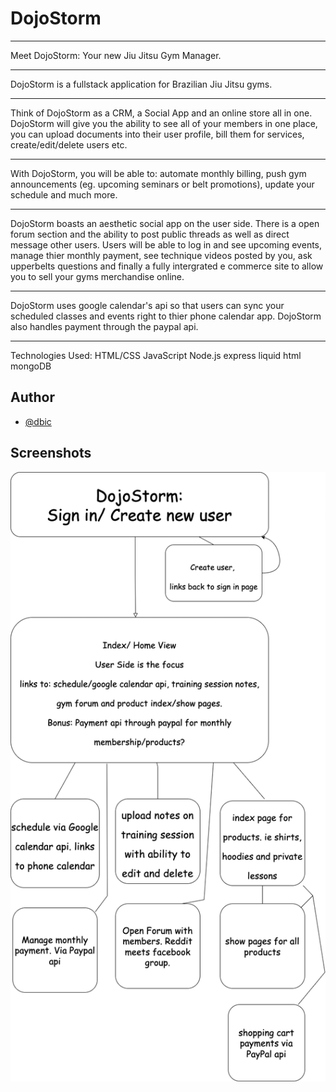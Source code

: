 # DojoStorm
__________________________________________________
Meet DojoStorm: Your new Jiu Jitsu Gym Manager.
__________________________________________________
DojoStorm is a fullstack application for Brazilian Jiu Jitsu gyms. 
__________________________________________________
Think of DojoStorm as a CRM, a Social App and an online store all in one. DojoStorm will give you the ability to see all of your members in one place, you can upload documents into their user profile, bill them for services, create/edit/delete users etc. 
__________________________________________________
With DojoStorm, you will be able to: automate monthly billing, push gym announcements (eg. upcoming seminars or belt promotions), update your schedule and much more.

__________________________________________________
DojoStorm boasts an aesthetic social app on the user side. There is a open forum section and the ability to post 
public threads as well as direct message other users. 
Users will be able to log in and see upcoming events, manage thier monthly payment,
see technique videos posted by you, ask upperbelts questions and finally a fully intergrated e commerce site to allow you
to sell your gyms merchandise online. 
__________________________________________________
DojoStorm uses google calendar's api so that users can sync your scheduled classes and events right to thier phone calendar app. DojoStorm also handles payment
through the paypal api. 
__________________________________________________


Technologies Used:
HTML/CSS
JavaScript
Node.js 
express
liquid html 
mongoDB



## Author

- [@dbic](https://www.github.com/idbic)


## Screenshots

![App Screenshot](./DojoStorm.drawio.png)